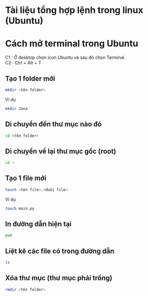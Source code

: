 # Tài liệu tổng hợp lệnh trong linux (Ubuntu)

# Cách mở terminal trong Ubuntu  
C1 : Ở desktop chọn icon Ubuntu và sau đó chọn Terminal  
C2 : Ctrl + Alt + T


## Tạo 1 folder mới
```bash
mkdir <tên folder>
```  
Ví dụ  
```bash
mkdir Java
```
## Di chuyển đến thư mục nào đó
```bash
cd <tên folder>
```
## Di chuyển về lại thư mục gốc (root)
```bash
cd ~
```
## Tạo 1 file mới
```bash
touch <tên file>.<đuôi file>
```  
Ví dụ  
```bash
touch main.py
```
## In đường dẫn hiện tại
```bash
pwd
```
## Liệt kê các file có trong đường dẫn
```bash
ls
```
## Xóa thư mục (thư mục phải trống)
```bash
rmdir <tên folder>
```
